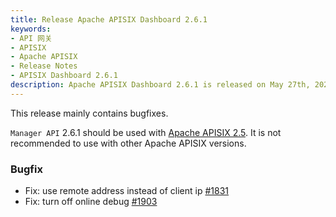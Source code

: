 ```yaml
---
title: Release Apache APISIX Dashboard 2.6.1
keywords:
- API 网关
- APISIX
- Apache APISIX
- Release Notes
- APISIX Dashboard 2.6.1
description: Apache APISIX Dashboard 2.6.1 is released on May 27th, 2021. This article is the release notes for Apache APISIX Dashboard 2.6.1, it contains bug fixes information of Apache APISIX Dashboard 2.6.1.
---
```


<!--truncate-->
This release mainly contains bugfixes.

`Manager API` 2.6.1 should be used with [Apache APISIX 2.5](https://apisix.apache.org/downloads/). It is not recommended to use with other Apache APISIX versions.

### Bugfix

- Fix: use remote address instead of client ip [#1831](https://github.com/apache/apisix-dashboard/pull/1831)
- Fix: turn off online debug [#1903](https://github.com/apache/apisix-dashboard/pull/1903)
